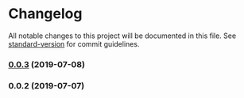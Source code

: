 # Changelog

All notable changes to this project will be documented in this file. See [standard-version](https://github.com/conventional-changelog/standard-version) for commit guidelines.

### [0.0.3](https://github.com/36node/bus-pile-sdk/compare/v0.0.2...v0.0.3) (2019-07-08)



### 0.0.2 (2019-07-07)
